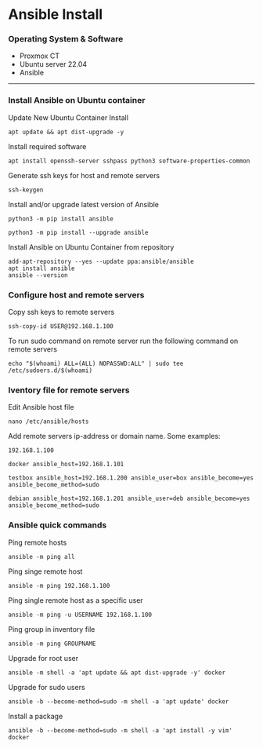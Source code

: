 # Ansible Install

### Operating System & Software
- Proxmox CT
- Ubuntu server 22.04
- Ansible

---

### Install Ansible on Ubuntu container
Update New Ubuntu Container Install
```
apt update && apt dist-upgrade -y
```

Install required software
```
apt install openssh-server sshpass python3 software-properties-common
```

Generate ssh keys for host and remote servers
```
ssh-keygen
```

Install and/or upgrade latest version of Ansible
```
python3 -m pip install ansible

python3 -m pip install --upgrade ansible
```


Install Ansible on Ubuntu Container from repository
```
add-apt-repository --yes --update ppa:ansible/ansible
apt install ansible
ansible --version
```

### Configure host and remote servers
Copy ssh keys to remote servers
```
ssh-copy-id USER@192.168.1.100
```

To run sudo command on remote server run the following command on remote servers
```
echo "$(whoami) ALL=(ALL) NOPASSWD:ALL" | sudo tee /etc/sudoers.d/$(whoami)
```

### Iventory file for remote servers
Edit Ansible host file
```
nano /etc/ansible/hosts
```

Add remote servers ip-address or domain name. Some examples:
```
192.168.1.100
```
```
docker ansible_host=192.168.1.101
```
```
testbox ansible_host=192.168.1.200 ansible_user=box ansible_become=yes ansible_become_method=sudo
```
```
debian ansible_host=192.168.1.201 ansible_user=deb ansible_become=yes ansible_become_method=sudo
```

### Ansible quick commands
Ping remote hosts
```
ansible -m ping all
```
Ping singe remote host
```
ansible -m ping 192.168.1.100
```
Ping single remote host as a specific user
```
ansible -m ping -u USERNAME 192.168.1.100
```
Ping group in inventory file
```
ansible -m ping GROUPNAME
```
Upgrade for root user
```
ansible -m shell -a 'apt update && apt dist-upgrade -y' docker
```
Upgrade for sudo users
```
ansible -b --become-method=sudo -m shell -a 'apt update' docker
```
Install a package
```
ansible -b --become-method=sudo -m shell -a 'apt install -y vim' docker
```
